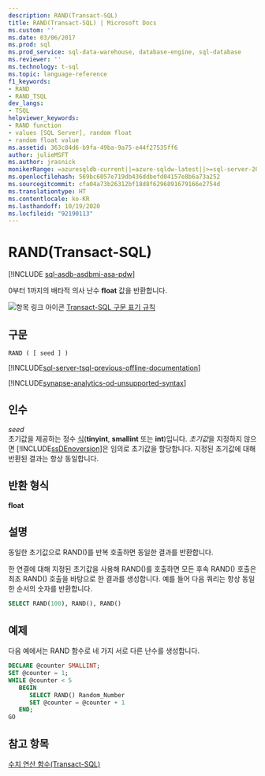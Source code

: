 ```yaml
---
description: RAND(Transact-SQL)
title: RAND(Transact-SQL) | Microsoft Docs
ms.custom: ''
ms.date: 03/06/2017
ms.prod: sql
ms.prod_service: sql-data-warehouse, database-engine, sql-database
ms.reviewer: ''
ms.technology: t-sql
ms.topic: language-reference
f1_keywords:
- RAND
- RAND_TSQL
dev_langs:
- TSQL
helpviewer_keywords:
- RAND function
- values [SQL Server], random float
- random float value
ms.assetid: 363c84d6-b9fa-49ba-9a75-e44f27535ff6
author: julieMSFT
ms.author: jrasnick
monikerRange: =azuresqldb-current||=azure-sqldw-latest||>=sql-server-2016||=sqlallproducts-allversions||>=sql-server-linux-2017||=azuresqldb-mi-current
ms.openlocfilehash: 569bc6057e719db436ddbefd04157e8b6a73a252
ms.sourcegitcommit: cfa04a73b26312bf18d8f6296891679166e2754d
ms.translationtype: HT
ms.contentlocale: ko-KR
ms.lasthandoff: 10/19/2020
ms.locfileid: "92190113"
---
```

# <a name="rand-transact-sql"></a>RAND(Transact-SQL)
[!INCLUDE [sql-asdb-asdbmi-asa-pdw](../../includes/applies-to-version/sql-asdb-asdbmi-asa.md)]

  0부터 1까지의 배타적 의사 난수 **float** 값을 반환합니다.  
  
 ![항목 링크 아이콘](../../database-engine/configure-windows/media/topic-link.gif "항목 링크 아이콘") [Transact-SQL 구문 표기 규칙](../../t-sql/language-elements/transact-sql-syntax-conventions-transact-sql.md)  
  
## <a name="syntax"></a>구문  
  

```syntaxsql  
RAND ( [ seed ] )  
```  
  
[!INCLUDE[sql-server-tsql-previous-offline-documentation](../../includes/sql-server-tsql-previous-offline-documentation.md)]

[!INCLUDE[synapse-analytics-od-unsupported-syntax](../../includes/synapse-analytics-od-unsupported-syntax.md)]

## <a name="arguments"></a>인수
 *seed*  
 초기값을 제공하는 정수 [식](../../t-sql/language-elements/expressions-transact-sql.md)(**tinyint**, **smallint** 또는 **int**)입니다. *초기값*을 지정하지 않으면 [!INCLUDE[ssDEnoversion](../../includes/ssdenoversion-md.md)]은 임의로 초기값을 할당합니다. 지정된 초기값에 대해 반환된 결과는 항상 동일합니다.  
  
## <a name="return-types"></a>반환 형식  
 **float**  
  
## <a name="remarks"></a>설명  
 동일한 초기값으로 RAND()를 반복 호출하면 동일한 결과를 반환합니다.  
  
 한 연결에 대해 지정된 초기값을 사용해 RAND()를 호출하면 모든 후속 RAND() 호출은 최초 RAND() 호출을 바탕으로 한 결과를 생성합니다. 예를 들어 다음 쿼리는 항상 동일한 순서의 숫자를 반환합니다.  
  
```sql  
SELECT RAND(100), RAND(), RAND()   
```  
  
## <a name="examples"></a>예제  
 다음 예에서는 RAND 함수로 네 가지 서로 다른 난수를 생성합니다.  
  
```sql  
DECLARE @counter SMALLINT;  
SET @counter = 1;  
WHILE @counter < 5  
   BEGIN  
      SELECT RAND() Random_Number  
      SET @counter = @counter + 1  
   END;  
GO  
```  
  
## <a name="see-also"></a>참고 항목  
 [수치 연산 함수&#40;Transact-SQL&#41;](../../t-sql/functions/mathematical-functions-transact-sql.md)  
  
  

